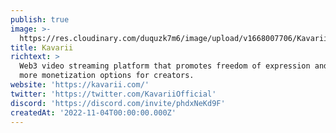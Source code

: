 ```yaml
---
publish: true
image: >-
  https://res.cloudinary.com/duquzk7m6/image/upload/v1668007706/Kavarii_Logo_Black_Symbol_swqngg.png
title: Kavarii
richtext: >
  Web3 video streaming platform that promotes freedom of expression and provides
  more monetization options for creators.
website: 'https://kavarii.com/'
twitter: 'https://twitter.com/KavariiOfficial'
discord: 'https://discord.com/invite/phdxNeKd9F'
createdAt: '2022-11-04T00:00:00.000Z'
---
```


